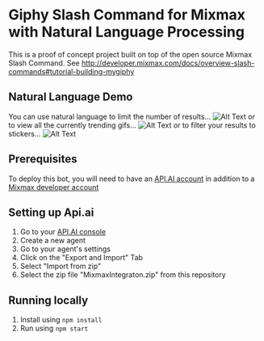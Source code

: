 # Giphy Slash Command for Mixmax with Natural Language Processing

This is a proof of concept project built on top of the open source Mixmax Slash Command. See <http://developer.mixmax.com/docs/overview-slash-commands#tutorial-building-mygiphy> 

## Natural Language Demo
You can use natural language to limit the number of results...
![Alt Text](https://github.com/andyl7an/mixmax-apiai-giphy-search/gifs/ResultLimiting.gif)
or to view all the currently trending gifs...
![Alt Text](https://github.com/andyl7an/mixmax-apiai-giphy-search/gifs/Trending.gif)
or to filter your results to stickers...
![Alt Text](https://github.com/andyl7an/mixmax-apiai-giphy-search/gifs/Stickers.gif)

## Prerequisites

To deploy this bot, you will need to have an [API.AI account](https://console.api.ai/) 
in addition to a [Mixmax developer account](https://developer.mixmax.com/)

## Setting up Api.ai

1. Go to your [API.AI console](https://console.api.ai/) 
2. Create a new agent
3. Go to your agent's settings
4. Click on the "Export and Import" Tab
5. Select "Import from zip"
6. Select the zip file "MixmaxIntegraton.zip" from this repository

## Running locally

1. Install using `npm install`
2. Run using `npm start`
